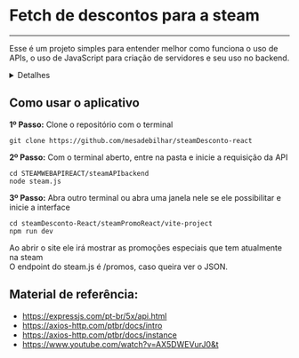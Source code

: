 # Fetch de descontos para a steam
---
Esse é um projeto simples para entender melhor como funciona o uso de APIs, o uso de JavaScript para criação de servidores e seu uso no backend.
<details>
<summary>Detalhes</summary>

Ferramentas usadas para a criação desse projeto:
-
 - **Node** e seu gerenciador de pacotes **npm**
 - **Framework:** Express.js
 - **Cliente HTTP:** Axios

Para o front-end:
- 
 - Bibliotecas: React com template VITE
</details>

## Como usar o aplicativo
**1º Passo:** Clone o repositório com o terminal
```
git clone https://github.com/mesadebilhar/steamDesconto-react
```
**2º Passo:** Com o terminal aberto, entre na pasta e inicie a requisição da API
```
cd STEAMWEBAPIREACT/steamAPIbackend
node steam.js
```
**3º Passo:** Abra outro terminal ou abra uma janela nele se ele possibilitar e inicie a interface
```
cd steamDesconto-React/steamPromoReact/vite-project
npm run dev
```

Ao abrir o site ele irá mostrar as promoções especiais que tem atualmente na steam\
O endpoint do steam.js é /promos, caso queira ver o JSON.

Material de referência:
-
 - https://expressjs.com/pt-br/5x/api.html
 - https://axios-http.com/ptbr/docs/intro
 - https://axios-http.com/ptbr/docs/instance
 - https://www.youtube.com/watch?v=AX5DWEVurJ0&t
